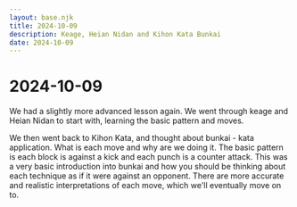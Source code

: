 ```yaml
---
layout: base.njk
title: 2024-10-09
description: Keage, Heian Nidan and Kihon Kata Bunkai
date: 2024-10-09
---
```

# 2024-10-09

We had a slightly more advanced lesson again. We went through keage and Heian Nidan to start with, learning the basic pattern and moves.

We then went back to Kihon Kata, and thought about bunkai - kata application. What is each move and why are we doing it. The basic pattern is each block is against a kick and each punch is a counter attack. This was a very basic introduction into bunkai and how you should be thinking about each technique as if it were against an opponent. There are more accurate and realistic interpretations of each move, which we'll eventually move on to.


